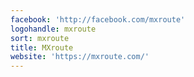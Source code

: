 ```yaml
---
facebook: 'http://facebook.com/mxroute'
logohandle: mxroute
sort: mxroute
title: MXroute
website: 'https://mxroute.com/'
---
```

